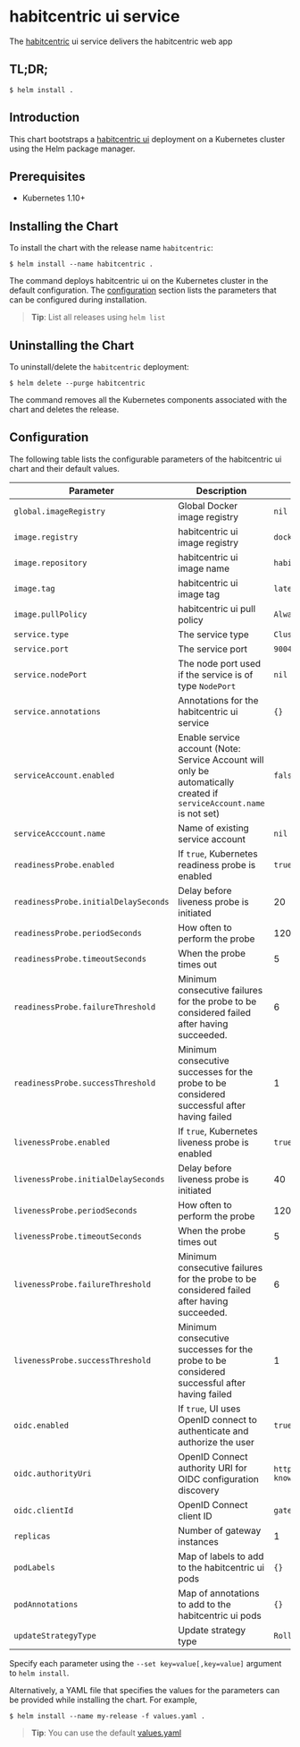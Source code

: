 # habitcentric ui service

The [habitcentric](https://confluence.codecentric.de/display/HAB/habitcentric) ui service 
delivers the habitcentric web app

## TL;DR;

```console
$ helm install .
```

## Introduction

This chart bootstraps a [habitcentric ui](https://gitlab.com/habitcentric/habitcentric/-/tree/main/services/ui) deployment
on a Kubernetes cluster using the Helm package manager.

## Prerequisites

- Kubernetes 1.10+

## Installing the Chart

To install the chart with the release name `habitcentric`:

```console
$ helm install --name habitcentric .
```

The command deploys habitcentric ui on the Kubernetes cluster in the default configuration.
The [configuration](#configuration) section lists the parameters that can be configured during 
installation.

> **Tip**: List all releases using `helm list`

## Uninstalling the Chart

To uninstall/delete the `habitcentric` deployment:

```console
$ helm delete --purge habitcentric
```

The command removes all the Kubernetes components associated with the chart and deletes the release.

## Configuration

The following table lists the configurable parameters of the habitcentric ui chart and their 
default values.

| Parameter                                     | Description                                                                                                            | Default                                                                                      |
| --------------------------------------------- | ---------------------------------------------------------------------------------------------------------------------- | -------------------------------------------------------------------------------------------- |
| `global.imageRegistry`                        | Global Docker image registry                                                                                           | `nil`                                                                                        |
| `image.registry`                              | habitcentric ui image registry                                                                                         | `docker.io`                                                                                  |
| `image.repository`                            | habitcentric ui image name                                                                                             | `habitcentric/ui`                                                                            |
| `image.tag`                                   | habitcentric ui image tag                                                                                              | `latest`                                                                                     |
| `image.pullPolicy`                            | habitcentric ui pull policy                                                                                            | `Always`                                                                                     |
| `service.type`                                | The service type                                                                                                       | `ClusterIP`                                                                                  |
| `service.port`                                | The service port                                                                                                       | `9004`                                                                                       |
| `service.nodePort`                            | The node port used if the service is of type `NodePort`                                                                | `nil`                                                                                        |
| `service.annotations`                         | Annotations for the habitcentric ui service                                                                            | `{}`                                                                                         |
| `serviceAccount.enabled`                      | Enable service account (Note: Service Account will only be automatically created if `serviceAccount.name` is not set)  | `false`                                                                                      |
| `serviceAcccount.name`                        | Name of existing service account                                                                                       | `nil`                                                                                        |
| `readinessProbe.enabled`                      | If `true`, Kubernetes readiness probe is enabled                                                                       | `true`                                                                                       |
| `readinessProbe.initialDelaySeconds`          | Delay before liveness probe is initiated                                                                               | 20                                                                                           |
| `readinessProbe.periodSeconds`                | How often to perform the probe                                                                                         | 120                                                                                          |
| `readinessProbe.timeoutSeconds`               | When the probe times out                                                                                               | 5                                                                                            |
| `readinessProbe.failureThreshold`             | Minimum consecutive failures for the probe to be considered failed after having succeeded.                             | 6                                                                                            |
| `readinessProbe.successThreshold`             | Minimum consecutive successes for the probe to be considered successful after having failed                            | 1                                                                                            |
| `livenessProbe.enabled`                       | If `true`, Kubernetes liveness probe is enabled                                                                        | `true`                                                                                       |
| `livenessProbe.initialDelaySeconds`           | Delay before liveness probe is initiated                                                                               | 40                                                                                           |
| `livenessProbe.periodSeconds`                 | How often to perform the probe                                                                                         | 120                                                                                          |
| `livenessProbe.timeoutSeconds`                | When the probe times out                                                                                               | 5                                                                                            |
| `livenessProbe.failureThreshold`              | Minimum consecutive failures for the probe to be considered failed after having succeeded.                             | 6                                                                                            |
| `livenessProbe.successThreshold`              | Minimum consecutive successes for the probe to be considered successful after having failed                            | 1                                                                                            |
| `oidc.enabled`                                | If `true`, UI uses OpenID connect to authenticate and authorize the user                                               | `true`                                                                                       |
| `oidc.authorityUri`                           | OpenID Connect authority URI for OIDC configuration discovery                                                          | `http://keycloak.demo/auth/realms/habitcentric/.well-known/openid-configuration`             |
| `oidc.clientId`                               | OpenID Connect client ID                                                                                               | `gateway`                                                                                    |
| `replicas`                                    | Number of gateway instances                                                                                            | 1                                                                                            |
| `podLabels`                                   | Map of labels to add to the habitcentric ui pods                                                                       | `{}`                                                                                         |
| `podAnnotations`                              | Map of annotations to add to the habitcentric ui pods                                                                  | `{}`                                                                                         |
| `updateStrategyType`                          | Update strategy type                                                                                                   | `RollingUpdate`                                                                              |

Specify each parameter using the `--set key=value[,key=value]` argument to `helm install`.

Alternatively, a YAML file that specifies the values for the parameters can be provided while 
installing the chart. For example,

```console
$ helm install --name my-release -f values.yaml .
```

> **Tip**: You can use the default [values.yaml](helm/ui/values.yaml)
